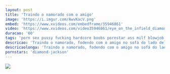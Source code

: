 ```yaml
---
layout: post
title: 'Traindo o namorado com o amigo'
image: 'https://i.imgur.com/AwvKacV.png'
embed: 'https://www.xvideos.com/embedframe/35946861'
video: 'https://www.xvideos.com/video35946861/eye_on_the_infield_diamond_jackson_and_justin_hunt_mommy_got_boobs_at_http_bit.ly_brazzersfull'
duracao: '60'
tags: 'porn sex pussy fucking hardcore boobs pornstar ass milf blowjob fuck ebony bigboobs bigass pussyfucking hardsex diamondjackson justinhunt'
descricao: 'Traindo o namorado, fodendo com o amigo no sofá do lado dele sem perceber, até que ele flagra os dois e vai embora de casa.'
descricaolonga: 'Traindo o namorado, fodendo com o amigo no sofá do lado dele sem perceber, até que ele flagra os dois e vai embora de casa. A safada aproveita a saída do maridão para meter gostoso até gozar.'
pornstars: 'diamond-jackson'
---
```

<a href="{{ page.url | prepend: site.baseurl | prepend: site.url }}"><img src="{{ page.image }}" /></a>
